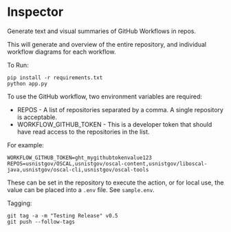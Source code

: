 # Inspector
Generate text and visual summaries of GitHub Workflows in repos.

This will generate and overview of the entire repository, and individual workflow diagrams for each workflow.


To Run:

```
pip install -r requirements.txt
python app.py
```

To use the GitHub workflow, two environment variables are required:

- REPOS - A list of repositories separated by a comma.  A single repository is acceptable.
- WORKFLOW_GITHUB_TOKEN - This is a developer token that should have read access to the repositories in the list.

For example:

```
WORKFLOW_GITHUB_TOKEN=ght_mygithubtokenvalue123
REPOS=usnistgov/OSCAL,usnistgov/oscal-content,usnistgov/liboscal-java,usnistgov/oscal-cli,usnistgov/oscal-tools
```

These can be set in the repository to execute the action, or for local use, the value can be placed into a `.env` file.  See `sample.env`.


Tagging:

```
git tag -a -m "Testing Release" v0.5
git push --follow-tags
```